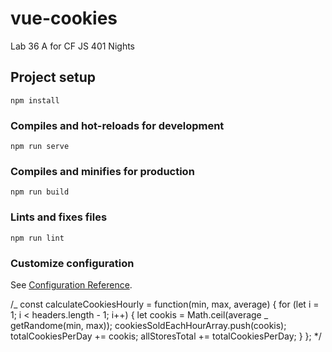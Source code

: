 # vue-cookies

Lab 36 A for CF JS 401 Nights

## Project setup

```
npm install
```

### Compiles and hot-reloads for development

```
npm run serve
```

### Compiles and minifies for production

```
npm run build
```

### Lints and fixes files

```
npm run lint
```

### Customize configuration

See [Configuration Reference](https://cli.vuejs.org/config/).

/_
const calculateCookiesHourly = function(min, max, average) {
for (let i = 1; i < headers.length - 1; i++) {
let cookis = Math.ceil(average _ getRandome(min, max));
cookiesSoldEachHourArray.push(cookis);
totalCookiesPerDay += cookis;
allStoresTotal += totalCookiesPerDay;
}
};
\*/

